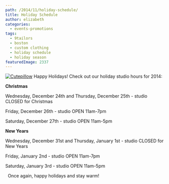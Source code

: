 ```yaml
---
path: /2014/11/holiday-schedule/
title: Holiday Schedule
author: elizabeth
categories: 
  - events-promotions
tags: 
  - 9tailors
  - boston
  - custom clothing
  - holiday schedule
  - holiday season
featuredImage: 2337
---
```

[![Cutepillow](http://blog.9tailors.com/uploads/Cutepillow.jpg)](http://blog.9tailors.com/uploads/Cutepillow.jpg) Happy Holidays! Check out our holiday studio hours for 2014:

**Christmas**

Wednesday, December 24th and Thursday, December 25th - studio CLOSED for Christmas

Friday, December 26th - studio OPEN 11am-7pm

Saturday, December 27th - studio OPEN 11am-5pm

**New Years**

Wednesday, December 31st and Thursday, January 1st - studio CLOSED for New Years

Friday, January 2nd - studio OPEN 11am-7pm

Saturday, January 3rd - studio OPEN 11am-5pm

  Once again, happy holidays and stay warm!